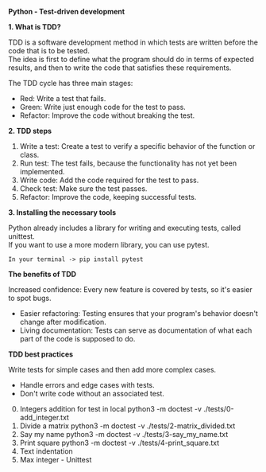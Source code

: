 **Python - Test-driven development**  

**1. What is TDD?**  

TDD is a software development method in which tests are written before the code that is to be tested.  
The idea is first to define what the program should do in terms of expected results, and then to write the code that satisfies these requirements.  


The TDD cycle has three main stages:  
- Red: Write a test that fails.  
- Green: Write just enough code for the test to pass.  
- Refactor: Improve the code without breaking the test.  

**2. TDD steps**  

1. Write a test: Create a test to verify a specific behavior of the function or class.  
2. Run test: The test fails, because the functionality has not yet been implemented.  
3. Write code: Add the code required for the test to pass.  
4. Check test: Make sure the test passes.  
5. Refactor: Improve the code, keeping successful tests.  


**3. Installing the necessary tools**  

Python already includes a library for writing and executing tests, called unittest.  
If you want to use a more modern library, you can use pytest.  

    In your terminal -> pip install pytest  

**The benefits of TDD**

Increased confidence: Every new feature is covered by tests, so it's easier to spot bugs.  
- Easier refactoring: Testing ensures that your program's behavior doesn't change after modification.  
- Living documentation: Tests can serve as documentation of what each part of the code is supposed to do.  


**TDD best practices**  

Write tests for simple cases and then add more complex cases.  
- Handle errors and edge cases with tests.  
- Don't write code without an associated test.  



0. Integers addition            for test in local python3 -m doctest -v ./tests/0-add_integer.txt  
1. Divide a matrix              python3 -m doctest -v ./tests/2-matrix_divided.txt  
2. Say my name                  python3 -m doctest -v ./tests/3-say_my_name.txt  
3. Print square                 python3 -m doctest -v ./tests/4-print_square.txt
4. Text indentation  
5. Max integer - Unittest  



